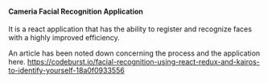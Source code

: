 #### Cameria Facial Recognition Application

It is a react application that has the ability to register and recognize faces with a highly improved efficiency.

An article has been noted down concerning the process and the application here.
https://codeburst.io/facial-recognition-using-react-redux-and-kairos-to-identify-yourself-18a0f0933556
